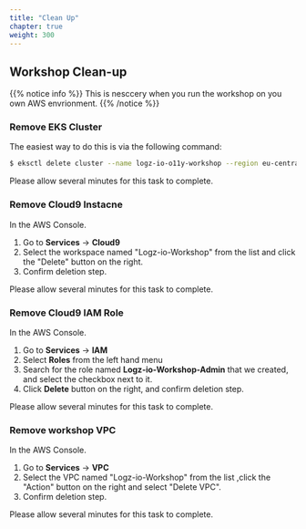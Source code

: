 ```yaml
---
title: "Clean Up"
chapter: true
weight: 300
---
```


## Workshop Clean-up

{{% notice info %}}
This is nesccery when you run the workshop on you own AWS envrionment.
{{% /notice %}}

### Remove EKS Cluster
The easiest way to do this is via the following command:

```bash
$ eksctl delete cluster --name logz-io-o11y-workshop --region eu-central-1

```

Please allow several minutes for this task to complete.

### Remove Cloud9 Instacne
In the AWS Console.

1. Go to **Services** -> **Cloud9** 
2. Select the workspace named "Logz-io-Workshop" from the list and click the "Delete" button on the right.
3. Confirm deletion step.

Please allow several minutes for this task to complete.

### Remove Cloud9 IAM Role 
In the AWS Console.

1. Go to **Services** -> **IAM** 
2. Select **Roles** from the left hand menu
3. Search for the role named **Logz-io-Workshop-Admin** that we created, and select the checkbox next to it.
4. Click **Delete** button on the right, and confirm deletion step.

Please allow several minutes for this task to complete.

### Remove workshop VPC 
In the AWS Console.

1. Go to **Services** -> **VPC** 
2. Select the VPC named "Logz-io-Workshop" from the list ,click the "Action" button on the right and select "Delete VPC".
3. Confirm deletion step.

Please allow several minutes for this task to complete.


